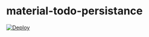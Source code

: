 # material-todo-persistance


[![Deploy](https://www.herokucdn.com/deploy/button.png)](https://heroku.com/deploy)

